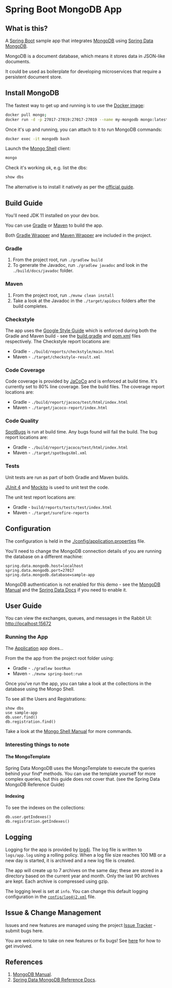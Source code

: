 # Spring Boot MongoDB App

## What is this?
A [Spring Boot](http://projects.spring.io/spring-boot/) sample app that integrates 
[MongoDB](https://www.mongodb.com/) using [Spring Data MongoDB](https://spring.io/projects/spring-data-mongodb).

MongoDB is a document database, which means it stores data in JSON-like documents.

It could be used as boilerplate for developing microservices that require a persistent document store.

## Install MongoDB
The fastest way to get up and running is to use the [Docker image](https://hub.docker.com/_/mongo):

```bash
docker pull mongo;
docker run -d -p 27017-27019:27017-27019 --name my-mongodb mongo:latest

```

Once it's up and running, you can attach to it to run MongoDB commands: 
```bash
docker exec -it mongodb bash
```

Launch the [Mongo Shell](https://docs.mongodb.com/manual/reference/mongo-shell/) client:
```bash
mongo
```

Check it's working ok, e.g. list the dbs:
```bash
show dbs
```

The alternative is to install it natively as per the [official guide](https://docs.mongodb.com/manual/installation/).

## Build Guide
You'll need JDK 11 installed on your dev box.

You can use [Gradle](https://gradle.org/) or [Maven](https://maven.apache.org) to build the app.

Both [Gradle Wrapper](https://docs.gradle.org/current/userguide/gradle_wrapper.html) and 
[Maven Wrapper](https://github.com/takari/maven-wrapper) are included in the project.

### Gradle
1. From the project root, run `./gradlew build`
1. To generate the Javadoc, run `./gradlew javadoc` and look in the `./build/docs/javadoc` folder.

### Maven
1. From the project root, run `./mvnw clean install`
1. Take a look at the Javadoc in the `./target/apidocs` folders after the build completes.

### Checkstyle
The app uses the [Google Style Guide](https://google.github.io/styleguide/javaguide.html)
which is enforced during both the Gradle and Maven build - see the [build.gradle](./build.gradle) 
and [pom.xml](./pom.xml) files respectively. The Checkstyle report locations are:

* Gradle - `./build/reports/checkstyle/main.html`
* Maven - `./target/checkstyle-result.xml`

### Code Coverage
Code coverage is provided by [JaCoCo](https://www.eclemma.org/jacoco/) and is enforced at build time.
It's currently set to 80% line coverage. See the build files. The coverage report locations are:

* Gradle - `./build/report/jacoco/test/html/index.html`
* Maven - `./target/jacoco-report/index.html`

### Code Quality
[SpotBugs](https://spotbugs.github.io/) is run at build time. Any bugs found will fail the build. 
The bug report locations are:

* Gradle - `./build/report/jacoco/test/html/index.html`
* Maven - `./target/spotbugsXml.xml`

### Tests
Unit tests are run as part of both Gradle and Maven builds.

[JUnit 4](https://junit.org/junit4/) and [Mockito](https://site.mockito.org/) is used to unit test
the code.

The unit test report locations are:
* Gradle - `build/reports/tests/test/index.html`
* Maven - `./target/surefire-reports`
 
## Configuration
The configuration is held in the [./config/application.properties](./config/application.properties) 
file.

You'll need to change the MongoDB connection details of you are running the database on a different
machine:

```properties
spring.data.mongodb.host=localhost
spring.data.mongodb.port=27017
spring.data.mongodb.database=sample-app
```

MongoDB authentication is not enabled for this demo - see the
[MongoDB Manual](https://docs.mongodb.com/manual/tutorial/enable-authentication/) and the
[Spring Data Docs](https://docs.spring.io/spring-data/mongodb/docs/current/reference/html/#mongo.mongo-db-factory-java)
if you need to enable it.

## User Guide

You can view the exchanges, queues, and messages in the Rabbit UI: 
[http://localhost:15672](http://localhost:15672)

### Running the App
The [Application](./src/main/java/com/gazbert/mongosample/Application.java) app does...

From the the app from the project root folder using:

* Gradle - `./gradlew bootRun`
* Maven - `./mvnw spring-boot:run`

Once you've run the app, you can take a look at the collections in the database using the Mongo Shell.

To see all the Users and Registrations:
```
show dbs
use sample-app
db.user.find()
db.registration.find()
```

Take a look at the [Mongo Shell Manual](https://docs.mongodb.com/manual/crud/) for more commands.

### Interesting things to note

#### The MongoTemplate
Spring Data MongoDB uses the MongoTemplate to execute the queries behind your find* methods.
You can use the template yourself for more complex queries, but this guide does not cover that.
(see the Spring Data MongoDB Reference Guide)

#### Indexing
To see the indexes on the collections:
```
db.user.getIndexes()
db.registration.getIndexes()
```

## Logging
Logging for the app is provided by [log4j](http://logging.apache.org/log4j). 
The log file is written to `logs/app.log` using a rolling policy. When a log file size reaches 
100 MB or a new day is started, it is archived and a new log file is created. 

The app will create up to 7 archives on the same day; these are stored in a directory based on the 
current year and month. Only the last 90 archives are kept. Each archive is compressed using gzip.

The logging level is set at `info`. You can change this default logging configuration in 
the [`config/log4j2.xml`](./config/log4j2.xml) file.

## Issue & Change Management
Issues and new features are managed using the project 
[Issue Tracker](https://github.com/gazbert/spring-boot-mongodb-app/issues) - submit bugs here.
 
You are welcome to take on new features or fix bugs! See [here](CONTRIBUTING.md) for how to get involved. 

## References
1. [MongoDB Manual](https://docs.mongodb.com/manual/reference/).
1. [Spring Data MongoDB Reference Docs](https://docs.spring.io/spring-data/mongodb/docs/current/reference/html/#reference).



